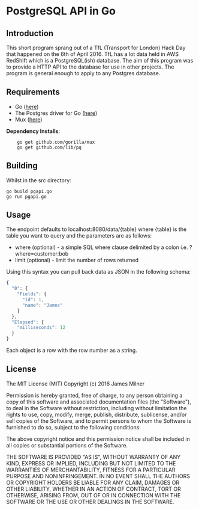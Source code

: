 # PostgreSQL API in Go

## Introduction
This short program sprang out of a TfL (Transport for London) Hack Day that happened on the 6th of April 2016. TfL has a lot data held in AWS RedShift which is a PostgreSQL(ish) database. The aim of this program was to provide a HTTP API to the database for use in other projects. The program is general enough to apply to any Postgres database.

## Requirements

  * Go ([here](https://golang.org/dl/))
  * The Postgres driver for Go ([here](https://github.com/lib/pq))
  * Mux ([here](https://github.com/gorilla/mux))

**Dependency Installs**:

        go get github.com/gorilla/mux
        go get github.com/lib/pq

## Building
Whilst in the src directory:

    go build pgapi.go
    go run pgapi.go

## Usage

The endpoint defaults to localhost:8080/data/{table} where {table} is the table you want to query and the parameters are as follows:

  * where (optional) - a simple SQL where clause delimited by a colon i.e. ?where=customer:bob
  * limit (optional) - limit the number of rows returned

Using this syntax you can pull back data as JSON in the following schema:

```javascript
{
  "0": {
    "Fields": {
      "id": 1,
      "name": "James"
    }
  },
  "Elapsed": {
    "milliseconds": 12
  }
}
```

Each object is a row with the row number as a string.

## License

The MIT License (MIT)
Copyright (c) 2016 James Milner

Permission is hereby granted, free of charge, to any person obtaining a copy of this software and associated documentation files (the "Software"), to deal in the Software without restriction, including without limitation the rights to use, copy, modify, merge, publish, distribute, sublicense, and/or sell copies of the Software, and to permit persons to whom the Software is furnished to do so, subject to the following conditions:

The above copyright notice and this permission notice shall be included in all copies or substantial portions of the Software.

THE SOFTWARE IS PROVIDED "AS IS", WITHOUT WARRANTY OF ANY KIND, EXPRESS OR IMPLIED, INCLUDING BUT NOT LIMITED TO THE WARRANTIES OF MERCHANTABILITY, FITNESS FOR A PARTICULAR PURPOSE AND NONINFRINGEMENT. IN NO EVENT SHALL THE AUTHORS OR COPYRIGHT HOLDERS BE LIABLE FOR ANY CLAIM, DAMAGES OR OTHER LIABILITY, WHETHER IN AN ACTION OF CONTRACT, TORT OR OTHERWISE, ARISING FROM, OUT OF OR IN CONNECTION WITH THE SOFTWARE OR THE USE OR OTHER DEALINGS IN THE SOFTWARE.

